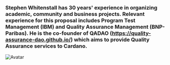 ### Stephen Whitenstall has 30 years' experience in organizing academic, community and business projects. Relevant experience for this proposal includes Program Test Management (IBM) and Quality Assurance Management (BNP-Paribas).                                                                                                         He is the co-founder of QADAO (https://quality-assurance-dao.github.io/) which aims to provide Quality Assurance services to Cardano.

![Avatar](https://user-images.githubusercontent.com/73400593/159763392-63fd5fa8-80d8-4880-988c-286c674ad283.jpg)
